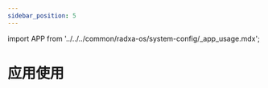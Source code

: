 ```yaml
---
sidebar_position: 5
---
```


import APP from '../../../common/radxa-os/system-config/\_app_usage.mdx';

# 应用使用

<APP debian_version="debian11" />
